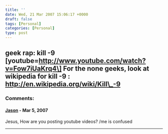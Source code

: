 ```yaml
---
title: ''
date: Wed, 21 Mar 2007 15:06:17 +0000
draft: false
tags: [Personal]
categories: [Personal]
type: post
---
```


**geek rap: kill -9** \[youtube=http://www.youtube.com/watch?v=Fow7iUaKrq4\]
For the none geeks, look at wikipedia for kill -9 : http://en.wikipedia.org/wiki/Kill\_-9
---
### Comments:
#### [Jason](http://glutt.com "jlc@glutt.com") - <time datetime="2007-03-23 15:45:12">Mar 5, 2007</time>

Jesus, How are you posting youtube videos? /me is confused
<hr />

